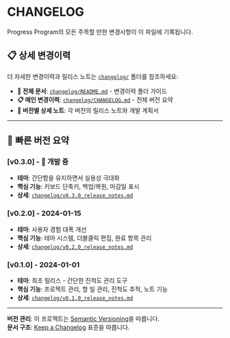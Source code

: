 # CHANGELOG

Progress Program의 모든 주목할 만한 변경사항이 이 파일에 기록됩니다.

## 📋 상세 변경이력

더 자세한 변경이력과 릴리스 노트는 [`changelog/`](./changelog/) 폴더를 참조하세요:

- **📁 전체 문서**: [`changelog/README.md`](./changelog/README.md) - 변경이력 폴더 가이드
- **📋 메인 변경이력**: [`changelog/CHANGELOG.md`](./changelog/CHANGELOG.md) - 전체 버전 요약
- **📝 버전별 상세 노트**: 각 버전의 릴리스 노트와 개발 계획서

---

## 🚀 빠른 버전 요약

### [v0.3.0] - 🚧 개발 중
- **테마**: 간단함을 유지하면서 실용성 극대화
- **핵심 기능**: 키보드 단축키, 백업/복원, 마감일 표시
- **상세**: [`changelog/v0.3.0_release_notes.md`](./changelog/v0.3.0_release_notes.md)

### [v0.2.0] - 2024-01-15
- **테마**: 사용자 경험 대폭 개선
- **핵심 기능**: 테마 시스템, 더블클릭 편집, 완료 항목 관리
- **상세**: [`changelog/v0.2.0_release_notes.md`](./changelog/v0.2.0_release_notes.md)

### [v0.1.0] - 2024-01-01
- **테마**: 최초 릴리스 - 간단한 진척도 관리 도구
- **핵심 기능**: 프로젝트 관리, 할 일 관리, 진척도 추적, 노트 기능
- **상세**: [`changelog/v0.1.0_release_notes.md`](./changelog/v0.1.0_release_notes.md)

---

**버전 관리**: 이 프로젝트는 [Semantic Versioning](https://semver.org/)을 따릅니다.  
**문서 구조**: [Keep a Changelog](https://keepachangelog.com/) 표준을 따릅니다. 